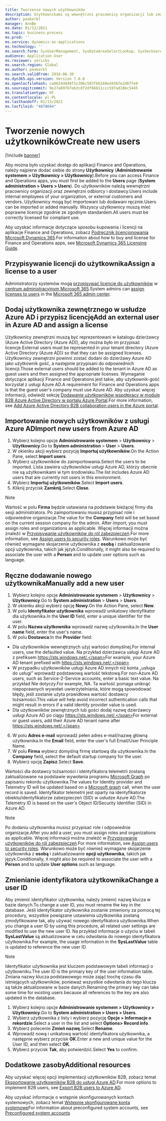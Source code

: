 ```yaml
---
title: Tworzenie nowych użytkowników
description: Użytkownikami są wewnętrzni pracownicy organizacji lub zewnętrznych odbiorcy i dostawcy, którzy potrzebują dostępu do systemu w celu wykonywania swoich zadań.
author: peakerbl
manager: AnnBe
ms.date: 01/12/2021
ms.topic: business-process
ms.prod: ''
ms.service: dynamics-ax-applications
ms.technology: ''
ms.search.form: SysUserManagement, SysDataAreaSelectLookup, SysSecUserAddRoles, SysUserMSODSUserImport
audience: Application User
ms.reviewer: sericks
ms.search.region: Global
ms.author: peakerbl
ms.search.validFrom: 2016-06-30
ms.dyn365.ops.version: Version 7.0.0
ms.openlocfilehash: ca062ddd49f1c206c503fb6160ed436fe2d6f7e9
ms.sourcegitcommit: 9e27a097b7eb3c8f2df66011ccc597ad18bc5445
ms.translationtype: HT
ms.contentlocale: pl-PL
ms.lasthandoff: 01/13/2021
ms.locfileid: "4878664"
---
```

# <a name="create-new-users"></a><span data-ttu-id="a52c3-103">Tworzenie nowych użytkowników</span><span class="sxs-lookup"><span data-stu-id="a52c3-103">Create new users</span></span>

[!include [banner](../../includes/banner.md)]

<span data-ttu-id="a52c3-104">Aby można było uzyskać dostęp do aplikacji Finance and Operations, należy najpierw dodać siebie do strony **Użytkownicy** (**Administrowanie systemem \> Użytkownicy \> Użytkownicy**).</span><span class="sxs-lookup"><span data-stu-id="a52c3-104">Before you can access Finance and Operations apps, you must first be added to the **Users** page (**System administration \> Users \> Users**).</span></span> <span data-ttu-id="a52c3-105">Do użytkowników należą wewnętrzni pracownicy organizacji oraz zewnętrzni odbiorcy i dostawcy.</span><span class="sxs-lookup"><span data-stu-id="a52c3-105">Users include internal employees of your organization, or external customers and vendors.</span></span> <span data-ttu-id="a52c3-106">Użytkownicy mogą być importowani lub dodawani ręcznie.</span><span class="sxs-lookup"><span data-stu-id="a52c3-106">Users can be imported or added manually.</span></span> <span data-ttu-id="a52c3-107">Wszyscy użytkownicy muszą mieć poprawne licencje zgodnie ze zgodnym standardem.</span><span class="sxs-lookup"><span data-stu-id="a52c3-107">All users must be correctly licensed for compliant use.</span></span>

<span data-ttu-id="a52c3-108">Aby uzyskać informacje dotyczące sposobu kupowania i licencji na aplikacje Finance and Operations, zobacz [Podręcznik licencjonowania Microsoft Dynamics 365](https://go.microsoft.com/fwlink/?LinkId=866544&amp;clcid=0x409).</span><span class="sxs-lookup"><span data-stu-id="a52c3-108">For information about how to buy and license for Finance and Operations apps, see [Microsoft Dynamics 365 Licensing Guide](https://go.microsoft.com/fwlink/?LinkId=866544&amp;clcid=0x409).</span></span>

## <a name="assign-a-license-to-a-user"></a><span data-ttu-id="a52c3-109">Przypisywanie licencji do użytkownika</span><span class="sxs-lookup"><span data-stu-id="a52c3-109">Assign a license to a user</span></span>
<span data-ttu-id="a52c3-110">Administratorzy systemów mogą [przypisywać licencje do użytkowników](https://docs.microsoft.com/office365/admin/subscriptions-and-billing/assign-licenses-to-users?view=o365-worldwide) w [centrum administracyjnym Microsoft 365](https://docs.microsoft.com/office365/admin/admin-overview/about-the-admin-center?view=o365-worldwide).</span><span class="sxs-lookup"><span data-stu-id="a52c3-110">System admins can [assign licenses to users](https://docs.microsoft.com/office365/admin/subscriptions-and-billing/assign-licenses-to-users?view=o365-worldwide) in the [Microsoft 365 admin center](https://docs.microsoft.com/office365/admin/admin-overview/about-the-admin-center?view=o365-worldwide).</span></span>

## <a name="add-an-external-user-in-azure-ad-and-assign-a-license"></a><span data-ttu-id="a52c3-111">Dodaj użytkownika zewnętrznego w usłudze Azure AD i przypisz licencję</span><span class="sxs-lookup"><span data-stu-id="a52c3-111">Add an external user in Azure AD and assign a license</span></span> 
<span data-ttu-id="a52c3-112">Użytkownicy zewnętrzni muszą być reprezentowani w katalogu dzierżawcy (Azure Active Directory (Azure AD)), aby można było im przypisać licencje.</span><span class="sxs-lookup"><span data-stu-id="a52c3-112">External users must be represented in your tenant directory (Azure Active Directory (Azure AD)) so that they can be assigned licenses.</span></span> <span data-ttu-id="a52c3-113">Użytkownicy zewnętrzni powinni zostać dodani do dzierżawy Azure AD jako użytkownik gość, a następnie przypisani do odpowiednich licencji.</span><span class="sxs-lookup"><span data-stu-id="a52c3-113">Those external users should be added to the tenant in Azure AD as guest users and then assigned the appropriate licenses.</span></span> <span data-ttu-id="a52c3-114">Wymaganie dotyczące aplikacji Finance and Operations jest takie, aby użytkownik-gość korzystał z usługi Azure AD.</span><span class="sxs-lookup"><span data-stu-id="a52c3-114">A requirement for Finance and Operations apps is that the guest user's company must use Azure AD.</span></span> <span data-ttu-id="a52c3-115">Aby uzyskać więcej informacji, odwiedź sekcję [Dodawanie użytkowników współpracy w module B2B Azure Active Directory w portalu Azure Portal](https://docs.microsoft.com/azure/active-directory/b2b/add-users-administrator).</span><span class="sxs-lookup"><span data-stu-id="a52c3-115">For more information, see [Add Azure Active Directory B2B collaboration users in the Azure portal](https://docs.microsoft.com/azure/active-directory/b2b/add-users-administrator).</span></span>

## <a name="import-new-users-from-azure-ad"></a><span data-ttu-id="a52c3-116">Importowanie nowych użytkowników z usługi Azure AD</span><span class="sxs-lookup"><span data-stu-id="a52c3-116">Import new users from Azure AD</span></span> 
1. <span data-ttu-id="a52c3-117">Wybierz kolejno opcje **Administrowanie systemem** \> **Użytkownicy** \> **Użytkownicy**.</span><span class="sxs-lookup"><span data-stu-id="a52c3-117">Go to **System administration** \> **User** \> **Users**.</span></span>
2. <span data-ttu-id="a52c3-118">W okienku akcji wybierz pozycję **Importuj użytkowników**.</span><span class="sxs-lookup"><span data-stu-id="a52c3-118">On the Action Pane, select **Import users**.</span></span>
3. <span data-ttu-id="a52c3-119">Wybierz użytkowników do zaimportowania.</span><span class="sxs-lookup"><span data-stu-id="a52c3-119">Select the users to be imported.</span></span> <span data-ttu-id="a52c3-120">Lista zawiera użytkowników usługi Azure AD, którzy obecnie nie są użytkownikami w tym środowisku.</span><span class="sxs-lookup"><span data-stu-id="a52c3-120">The list includes Azure AD users that are currently not users in this environment.</span></span>
4. <span data-ttu-id="a52c3-121">Wybierz **Importuj użytkowników**.</span><span class="sxs-lookup"><span data-stu-id="a52c3-121">Select **Import users**.</span></span>
5. <span data-ttu-id="a52c3-122">Kliknij przycisk **Zamknij**.</span><span class="sxs-lookup"><span data-stu-id="a52c3-122">Select **Close**.</span></span>

> [!NOTE]
> <span data-ttu-id="a52c3-123">Wartość w polu **Firma** będzie ustawiana na podstawie bieżącej firmy dla sesji administratora. Po zaimportowaniu musisz przypisać role i odpowiednie organizacje.</span><span class="sxs-lookup"><span data-stu-id="a52c3-123">The value for the **Company** field will be set based on the current session company for the admin. After import, you must assign roles and organizations as applicable.</span></span> <span data-ttu-id="a52c3-124">Więcej informacji można znaleźć w [Przypisywanie użytkowników do ról zabezpieczeń](assign-users-security-roles.md).</span><span class="sxs-lookup"><span data-stu-id="a52c3-124">For more information, see [Assign users to security roles](assign-users-security-roles.md).</span></span> <span data-ttu-id="a52c3-125">Warunkowo może być również wymagane skojarzenie użytkownika z **osobą** i zaktualizowanie opcji użytkownika, takich jak język.</span><span class="sxs-lookup"><span data-stu-id="a52c3-125">Conditionally, it might also be required to associate the user with a **Person** and to update user options such as language.</span></span>

## <a name="manually-add-a-new-user"></a><span data-ttu-id="a52c3-126">Ręczne dodawanie nowego użytkownika</span><span class="sxs-lookup"><span data-stu-id="a52c3-126">Manually add a new user</span></span>
1. <span data-ttu-id="a52c3-127">Wybierz kolejno opcje **Administrowanie systemem** \> **Użytkownicy** \> **Użytkownicy**.</span><span class="sxs-lookup"><span data-stu-id="a52c3-127">Go to **System administration** \> **Users** \> **Users**.</span></span>
2. <span data-ttu-id="a52c3-128">W okienku akcji wybierz opcję **Nowy**.</span><span class="sxs-lookup"><span data-stu-id="a52c3-128">On the Action Pane, select **New**.</span></span>
3. <span data-ttu-id="a52c3-129">W polu **Identyfikator użytkownika** wprowadź unikatowy identyfikator dla użytkownika.</span><span class="sxs-lookup"><span data-stu-id="a52c3-129">In the **User ID** field, enter a unique identifier for the user.</span></span>   
4. <span data-ttu-id="a52c3-130">W polu **Nazwa użytkownika** wprowadź nazwę użytkownika.</span><span class="sxs-lookup"><span data-stu-id="a52c3-130">In the **User name** field, enter the user's name.</span></span>  
5. <span data-ttu-id="a52c3-131">W polu **Dostawca**:</span><span class="sxs-lookup"><span data-stu-id="a52c3-131">In the **Provider** field:</span></span>
 - <span data-ttu-id="a52c3-132">Dla użytkowników wewnętrznych użyj wartości domyślnej.</span><span class="sxs-lookup"><span data-stu-id="a52c3-132">For internal users, use the defaulted value.</span></span> <span data-ttu-id="a52c3-133">Na przykład dzierżawca usługi Azure AD z prefiksem https://sts.windows.net/.</span><span class="sxs-lookup"><span data-stu-id="a52c3-133">For example, your Azure AD tenant prefixed with https://sts.windows.net/.</span></span>  
 - <span data-ttu-id="a52c3-134">W przypadku użytkowników usługi Azure AD innych niż konta „usługa do usługi” wprowadź podstawową wartość tekstową.</span><span class="sxs-lookup"><span data-stu-id="a52c3-134">For non-Azure AD users, such as Service-2-Service accounts, enter a basic text value.</span></span> <span data-ttu-id="a52c3-135">Na przykład Nie dotyczy.</span><span class="sxs-lookup"><span data-stu-id="a52c3-135">For example, NA.</span></span> <span data-ttu-id="a52c3-136">Ta wartość pomaga uniknąć niepoprawnych wywołań uwierzytelniania, które mogą spowodować błędy, jeśli zostanie użyta prawidłowa wartość dostawcy tożsamości.</span><span class="sxs-lookup"><span data-stu-id="a52c3-136">This value will help avoid incorrect authentication calls that might result in errors if a valid identity provider value is used.</span></span>  
 - <span data-ttu-id="a52c3-137">Dla użytkowników zewnętrznych lub gości dodaj nazwę dzierżawcy usługi Azure AD po ciągu https://sts.windows.net/.</span><span class="sxs-lookup"><span data-stu-id="a52c3-137">For external or guest users, add their Azure AD tenant name after https://sts.windows.net/.</span></span>
6. <span data-ttu-id="a52c3-138">W polu **Adres e-mail** wprowadź pełen adres e-mail/nazwę główną użytkownika.</span><span class="sxs-lookup"><span data-stu-id="a52c3-138">In the **Email** field, enter the user's full Email/User Principle Name.</span></span>  
7. <span data-ttu-id="a52c3-139">W polu **Firma** wybierz domyślną firmę startową dla użytkownika.</span><span class="sxs-lookup"><span data-stu-id="a52c3-139">In the **Company** field, select the default startup company for the user.</span></span> 
8. <span data-ttu-id="a52c3-140">Wybierz opcję **Zapisz**.</span><span class="sxs-lookup"><span data-stu-id="a52c3-140">Select **Save**.</span></span>

<span data-ttu-id="a52c3-141">Wartości dla dostawcy tożsamości i identyfikatora telemetrii zostaną zaktualizowane na podstawie wywołania programu [Microsoft Graph](https://docs.microsoft.com/graph/overview) po zapisaniu rekordu użytkownika.</span><span class="sxs-lookup"><span data-stu-id="a52c3-141">The values for Identity provider and Telemetry ID will be updated based on a [Microsoft graph](https://docs.microsoft.com/graph/overview) call, when the user record is saved.</span></span> <span data-ttu-id="a52c3-142">Identyfikator telemetrii jest oparty na identyfikatorze obiektu/identyfikatorze zabezpieczeń (SID) w usłudze Azure AD.</span><span class="sxs-lookup"><span data-stu-id="a52c3-142">The Telemetry ID is based on the user's Object ID/Security Identifier (SID) in Azure AD.</span></span>

> [!NOTE]
> <span data-ttu-id="a52c3-143">Po dodaniu użytkownika musisz przypisać role i odpowiednie organizacje.</span><span class="sxs-lookup"><span data-stu-id="a52c3-143">After you add a user, you must assign roles and organizations as applicable.</span></span> <span data-ttu-id="a52c3-144">Więcej informacji można znaleźć w [Przypisywanie użytkowników do ról zabezpieczeń](assign-users-security-roles.md).</span><span class="sxs-lookup"><span data-stu-id="a52c3-144">For more information, see [Assign users to security roles](assign-users-security-roles.md).</span></span> <span data-ttu-id="a52c3-145">Warunkowo może być również wymagane skojarzenie użytkownika z **osobą** i zaktualizowanie **opcji użytkownika**, takich jak język.</span><span class="sxs-lookup"><span data-stu-id="a52c3-145">Conditionally, it might also be required to associate the user with a **Person** and to update **User options** such as language.</span></span>

## <a name="change-a-user-id"></a><span data-ttu-id="a52c3-146">Zmienianie identyfikatora użytkownika</span><span class="sxs-lookup"><span data-stu-id="a52c3-146">Change a user ID</span></span>
<span data-ttu-id="a52c3-147">Aby zmienić identyfikator użytkownika, należy zmienić nazwę klucza w bazie danych.</span><span class="sxs-lookup"><span data-stu-id="a52c3-147">To change a user ID, you must rename the key in the database.</span></span> <span data-ttu-id="a52c3-148">Jeśli identyfikator użytkownika zostanie zmieniony za pomocą tej procedury, wszystkie powiązane ustawienia użytkownika zostaną zmodyfikowane tak, aby używać nowego identyfikatora użytkownika.</span><span class="sxs-lookup"><span data-stu-id="a52c3-148">When you change a user ID by using this procedure, all related user settings are modified to use the new user ID.</span></span> <span data-ttu-id="a52c3-149">Na przykład informacje o użyciu w tabeli **SysLastValue** są aktualizowane w celu odwołania do nowego identyfikatora użytkownika.</span><span class="sxs-lookup"><span data-stu-id="a52c3-149">For example, the usage information in the **SysLastValue** table is updated to reference the new user ID.</span></span>

> [!NOTE]
> <span data-ttu-id="a52c3-150">Identyfikator użytkownika jest kluczem podstawowym tabeli informacji o użytkowniku.</span><span class="sxs-lookup"><span data-stu-id="a52c3-150">The user ID is the primary key of the user information table.</span></span> <span data-ttu-id="a52c3-151">Zmiana nazwy klucza podstawowego może zająć trochę czasu dla istniejących użytkowników, ponieważ wszystkie odwołania do tego klucza są także aktualizowane w bazie danych.</span><span class="sxs-lookup"><span data-stu-id="a52c3-151">Renaming the primary key can take some time for existing users because all references to the key are also updated in the database.</span></span> 

1. <span data-ttu-id="a52c3-152">Wybierz kolejno opcje **Administrowanie systemem \> Użytkownicy \> Użytkownicy**.</span><span class="sxs-lookup"><span data-stu-id="a52c3-152">Go to **System administration \> Users \> Users**.</span></span>
2. <span data-ttu-id="a52c3-153">Wybierz użytkownika z listy i wybierz pozycję **Opcje \> Informacje o rekordzie**.</span><span class="sxs-lookup"><span data-stu-id="a52c3-153">Select a user in the list and select **Options\> Record info**.</span></span>
3. <span data-ttu-id="a52c3-154">Wybierz polecenie **Zmień nazwę**.</span><span class="sxs-lookup"><span data-stu-id="a52c3-154">Select **Rename**.</span></span>
4. <span data-ttu-id="a52c3-155">Wprowadź nową i unikatową wartość identyfikatora użytkownika, a następnie wybierz przycisk **OK**.</span><span class="sxs-lookup"><span data-stu-id="a52c3-155">Enter a new and unique value for the User ID, and then select **OK**.</span></span> 
5. <span data-ttu-id="a52c3-156">Wybierz przycisk **Tak**, aby potwierdzić.</span><span class="sxs-lookup"><span data-stu-id="a52c3-156">Select **Yes** to confirm.</span></span>

## <a name="additional-resources"></a><span data-ttu-id="a52c3-157">Dodatkowe zasoby</span><span class="sxs-lookup"><span data-stu-id="a52c3-157">Additional resources</span></span>

<span data-ttu-id="a52c3-158">Aby uzyskać więcej opcji implementacji użytkowników B2B, zobacz temat [Eksportowanie użytkowników B2B do usługi Azure AD](../implement-b2b.md).</span><span class="sxs-lookup"><span data-stu-id="a52c3-158">For more options to implement B2B users, see [Export B2B users to Azure AD](../implement-b2b.md).</span></span>

<span data-ttu-id="a52c3-159">Aby uzyskać informacje o wstępnie skonfigurowanych kontach systemowych, zobacz temat [Wstępnie skonfigurowane konta systemowe](../pre-configured-system-accounts.md)</span><span class="sxs-lookup"><span data-stu-id="a52c3-159">For information about preconfigured system accounts, see [Preconfigured system accounts](../pre-configured-system-accounts.md)</span></span>
